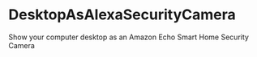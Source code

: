 # DesktopAsAlexaSecurityCamera
Show your computer desktop as an Amazon Echo Smart Home Security Camera
